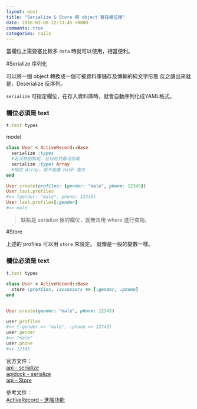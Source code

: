 ```yaml
---
layout: post
title: "Serialize & Store 將 object 塞在欄位裡"
date: 2016-03-08 22:33:45 +0800
comments: true
categories: rails
---
```

當欄位上需要塞比較多 `data` 時就可以使用，相當便利。

<!-- more -->
#Serialize 序列化

可以將一個 object 轉換成一個可被資料庫儲存及傳輸的純文字形態
反之讀出來就是，Deserialize 反序列。

`serialize` 可指定欄位，在存入資料庫時，就會自動序列化成YAML格式。

### 欄位必須是 text

```ruby
t.text types
```

model

```ruby
class User < ActiveRecord::Base
  serialize :types
  #若沒特別指定，任何形式都可存取
  serialize :types Array
  #指定 Array，就不能塞 Hash 進去
end

User.create(profiles: {gender: "male", phone: 12345})
User.last.profiles
#=> {gender: "male", phone: 12345}
User.last.profiles[:gender]
#=> male
```


>缺點是 serialize 後的欄位，就無法用 where 進行查詢。


#Store

上述的 profiles 可以用 `store` 來設定。
就像是一般的變數一樣。

### 欄位必須是 text

```ruby
t.text types
```

```ruby
class User < ActiveRecord::Base
  store :profiles, :accessors => [:gender, :phone]
end


User.create(gender: "male", phone: 12345)

user.profiles
#=> {:gender => "male", :phone => 12345}
user.gender
#=> "male"
user.phone
#=> 12345
```

官方文件：  
[api - serialize](http://api.rubyonrails.org/classes/ActiveRecord/Base.html#M001799)  
[apidock - serialize](http://apidock.com/rails/ActiveRecord/Base/serialize/class)  
[api - Store](http://api.rubyonrails.org/classes/ActiveRecord/Store.html)  

參考文件：  
[ActiveRecord - 進階功能](https://ihower.tw/rails4/activerecord-others.html)
